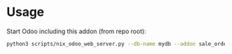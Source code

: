 # Usage

Start Odoo including this addon (from repo root):

```bash
python3 scripts/nix_odoo_web_server.py --db-name mydb --addon sale_order_line_product_attribute_values
```
